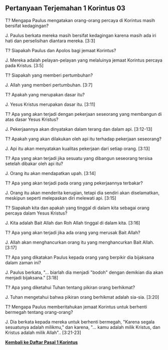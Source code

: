 ﻿## Pertanyaan Terjemahan 1 Korintus 03 ##

T? Mengapa Paulus mengatakan orang-orang percaya di Korintus masih bersifat kedagingan?

J. Paulus berkata mereka masih bersifat kedagingan karena masih ada iri hati dan perselisihan diantara mereka. [3:3]

T? Siapakah Paulus dan Apolos bagi jemaat Korintus?

J. Mereka adalah pelayan-pelayan yang melaluinya jemaat Korintus percaya pada Kristus. [3:5]

T? Siapakah yang memberi pertumbuhan?

J. Allah yang memberi pertumbuhan. [3:7]

T? Apakah yang merupakan dasar itu?

J. Yesus Kristus merupakan dasar itu. [3:11]

T? Apa yang akan terjadi dengan pekerjaan seseorang yang membangun di atas dasar Yesus Kristus?

J. Pekerjaannya akan dinyatakan dalam terang dan dalam api. [3:12-13]

T? Apakah yang akan dilakukan oleh api itu terhadap pekerjaan seseorang?

J. Api itu akan menyatakan kualitas pekerjaan dari setiap orang. [3:13]

T? Apa yang akan terjadi jika sesuatu yang dibangun seseorang tersisa setelah dibakar oleh api itu?

J. Orang itu akan mendapatkan upah. [3:14]

T? Apa yang akan terjadi pada orang yang pekerjaannya terbakar?

J. Orang itu akan menderita kerugian, tetapi dia sendiri akan diselamatkan, meskipun seperti melepaskan diri melewati api. [3:15]

T? Siapakah kita dan apakah yang tinggal di dalam kita sebagai orang percaya dalam Yesus Kristus?

J. Kita adalah Bait Allah dan Roh Allah tinggal di dalam kita. [3:16]

T? Apa yang akan terjadi jika ada orang yang merusak Bait Allah?

J. Allah akan menghancurkan orang itu yang menghancurkan Bait Allah. [3:17]

T? Apa yang dikatakan Paulus kepada orang yang berpikir dia bijaksana dalam zaman ini?

J. Paulus berkata, "... biarlah dia menjadi "bodoh" dengan demikian dia akan menjadi bijaksana." [3:18]

T? Apa yang diketahui Tuhan tentang pikiran orang berhikmat?

J. Tuhan mengetahui bahwa pikiran orang berhikmat adalah sia-sia. [3:20]

T? Mengapa Paulus memberitahukan jemaat Korintus untuk berhenti bermegah tentang orang-orang?

J. Dia berkata kepada mereka untuk berhenti bermegah, "Karena segala sesuatunya adalah milikmu," dan karena, "... kamu adalah milik Kristus, dan Kristus adalah milik Allah".. [3:21-23]

__[Kembali ke Daftar Pasal 1 Korintus](./)__

